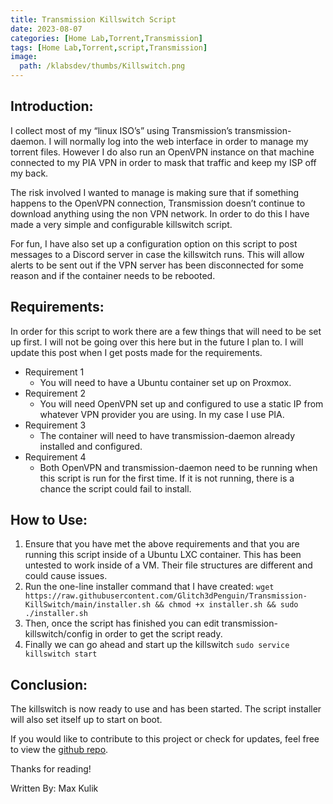 ```yaml
---
title: Transmission Killswitch Script 
date: 2023-08-07
categories: [Home Lab,Torrent,Transmission]
tags: [Home Lab,Torrent,script,Transmission]
image:
  path: /klabsdev/thumbs/Killswitch.png
---
```


## Introduction: 

I collect most of my “linux ISO’s” using Transmission’s transmission-daemon. I will normally log into the web interface in order to manage my torrent files. However I do also run an OpenVPN instance on that machine connected to my PIA VPN in order to mask that traffic and keep my ISP off my back. 

The risk involved I wanted to manage is making sure that if something happens to the OpenVPN connection, Transmission doesn’t continue to download anything using the non VPN network. In order to do this I have made a very simple and configurable killswitch script. 

For fun, I have also set up a configuration option on this script to post messages to a Discord server in case the killswitch runs. This will allow alerts to be sent out if the VPN server has been disconnected for some reason and if the container needs to be rebooted. 


## Requirements:

In order for this script to work there are a few things that will need to be set up first. I will not be going over this here but in the future I plan to. I will update this post when I get posts made for the requirements. 

- Requirement 1
  + You will need to have a Ubuntu container set up on Proxmox. 
- Requirement 2
  + You will need OpenVPN set up and configured to use a static IP from whatever VPN provider you are using. In my case I use PIA. 
- Requirement 3
  + The container will need to have transmission-daemon already installed and configured.
- Requirement 4
  + Both OpenVPN and transmission-daemon need to be running when this script is run for the first time. If it is not running, there is a chance the script could fail to install. 

## How to Use: 

1. Ensure that you have met the above requirements and that you are running this script inside of a Ubuntu LXC container. This has been untested to work inside of a VM. Their file structures are different and could cause issues. 
2. Run the one-line installer command that I have created: ```wget https://raw.githubusercontent.com/Glitch3dPenguin/Transmission-KillSwitch/main/installer.sh && chmod +x installer.sh && sudo ./installer.sh```
3. Then, once the script has finished you can edit transmission-killswitch/config in order to get the script ready. 
4. Finally we can go ahead and start up the killswitch `sudo service killswitch start`

## Conclusion: 

The killswitch is now ready to use and has been started. The script installer will also set itself up to start on boot. 

If you would like to contribute to this project or check for updates, feel free to view the [github repo](https://github.com/Glitch3dPenguin/Transmission-KillSwitch). 

Thanks for reading!

Written By: Max Kulik